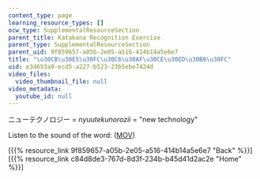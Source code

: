 ```yaml
---
content_type: page
learning_resource_types: []
ocw_type: SupplementalResourceSection
parent_title: Katakana Recognition Exercise
parent_type: SupplementalResourceSection
parent_uid: 9f859657-a05b-2e05-a516-414b14a5e6e7
title: "\u30CB\u30E5\u30FC\u30C6\u30AF\u30CE\u30ED\u30B8\u30FC"
uid: e34653a9-ecd5-a227-b523-23b5ebe7424d
video_files:
  video_thumbnail_file: null
video_metadata:
  youtube_id: null
---
```


ニューテクノロジー = _nyuutekunorozii_ = "new technology"

Listen to the sound of the word: ([MOV](http://www.archive.org/download/MITRES21F.01S10_KATAKANA_EXERCISES/word15.mov))

  
\[{{% resource_link 9f859657-a05b-2e05-a516-414b14a5e6e7 "Back" %}}\]  
\[{{% resource_link c84d8de3-767d-8d3f-234b-b45d41d2ac2e "Home" %}}\]